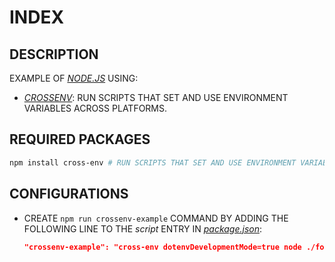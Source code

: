 # INDEX

## DESCRIPTION

EXAMPLE OF [_NODE.JS_](https://nodejs.org) USING:

* [_CROSSENV_](https://www.npmjs.com/package/cross-env): RUN SCRIPTS THAT SET AND USE ENVIRONMENT VARIABLES ACROSS PLATFORMS.

## REQUIRED PACKAGES

```bash
npm install cross-env # RUN SCRIPTS THAT SET AND USE ENVIRONMENT VARIABLES ACROSS PLATFORMS
```

## CONFIGURATIONS

* CREATE `npm run crossenv-example` COMMAND BY ADDING THE FOLLOWING LINE TO THE _script_ ENTRY IN [_package.json_](/package.json):

  ```json
  "crossenv-example": "cross-env dotenvDevelopmentMode=true node ./folderSource/folderTopics/folderCrossenv/exampleCrossenv.js\"",
  ```
